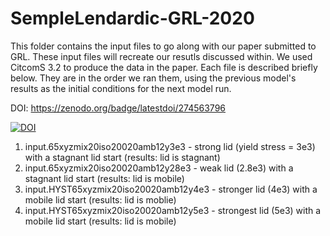 # SempleLendardic-GRL-2020

This folder contains the input files to go along with our paper submitted to GRL. These input files will recreate our resutls discussed within. We used CitcomS 3.2 to produce the data in the paper. Each file is described briefly below. They are in the order we ran them, using the previous model's results as the initial conditions for the next model run.

DOI: https://zenodo.org/badge/latestdoi/274563796



[![DOI](https://zenodo.org/badge/274563796.svg)](https://zenodo.org/badge/latestdoi/274563796)



1. input.65xyzmix20iso20020amb12y3e3 - strong lid (yield stress = 3e3) with a stagnant lid start (results: lid is stagnant)
2. input.65xyzmix20iso20020amb12y28e3 - weak lid (2.8e3) with a stagnant lid start (results: lid is mobile)
4. input.HYST65xyzmix20iso20020amb12y4e3 - stronger lid (4e3) with a mobile lid start (results: lid is moblie)
5. input.HYST65xyzmix20iso20020amb12y5e3 - strongest lid (5e3) with a mobile lid start (results: lid is mobile)
